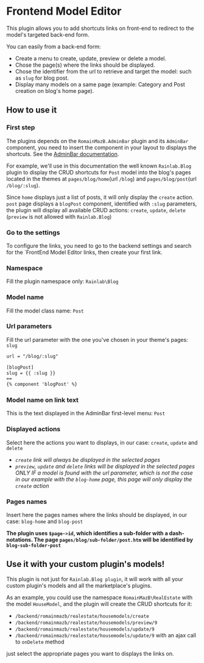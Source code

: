 # Frontend Model Editor
This plugin allows you to add shortcuts links on front-end to redirect to the model's targeted back-end form.

You can easily from a back-end form:
 - Create a menu to create, update, preview or delete a model.
 - Chose the page(s) where the links should be displayed.
 - Chose the identifier from the url to retrieve and target the model: such as `slug` for blog post.
 - Display many models on a same page (example: Category and Post creation on blog's home page).
 
 
## How to use it
### First step
The plugins depends on the `RomainMazB.AdminBar` plugin and its `AdminBar` component, you need to insert the component in your layout to displays the shortcuts. See the [AdminBar documentation](https://github.com/RomainMazB/octobercms-adminbar#add-the-adminbar-component-to-layout).


For example, we'll use in this documentation the well known `Rainlab.Blog` plugin to display the CRUD shortcuts for `Post` model into the blog's pages located in the themes at `pages/blog/home`(url `/blog`) and `pages/blog/post`(url `/blog/:slug`).

Since `home` displays just a list of posts, it will only display the `create` action. `post` page displays a `blogPost` component, identified with `:slug` parameters, the plugin will display all available CRUD actions: `create`, `update`, `delete` (`preview` is not allowed with `Rainlab.Blog`)

### Go to the settings
To configure the links, you need to go to the backend settings and search for the `FrontEnd Model Editor links, then create your first link.

### Namespace
Fill the plugin namespace only: `Rainlab\Blog`

### Model name
Fill the model class name: `Post`

### Url parameters
Fill the url parameter with the one you've chosen in your theme's pages: `slug`
```html
url = "/blog/:slug"

[blogPost]
slug = {{ :slug }}
==
{% component 'blogPost' %}
```

### Model name on link text
This is the text displayed in the AdminBar first-level menu: `Post`

### Displayed actions 
Select here the actions you want to displays, in our case: `create`, `update` and `delete`

 - *`create` link will always be displayed in the selected pages*
 - *`preview`, `update` and `delete` links will be displayed in the selected pages _ONLY IF a model is found with the url parameter_, which is not the case in our example with the `blog-home` page, this page will only display the `create` action*

### Pages names
Insert here the pages names where the links should be displayed, in our case: `blog-home` and `blog-post`

__The plugin uses `$page->id`, which identifies a sub-folder with a dash-notations. The page `pages/blog/sub-folder/post.htm` will be identified by `blog-sub-folder-post`__

## Use it with your custom plugin's models!
This plugin is not just for `Rainlab.Blog plugin`, it will work with all your custom plugin's models and all the marketplace's plugins.

As an example, you could use the namespace `RomainMazB\RealEstate` with the model `HouseModel`, and the plugin will create the CRUD shortcuts for it:

- `/backend/romainmazb/realestate/housemodels/create`
- `/backend/romainmazb/realestate/housemodels/preview/9`
- `/backend/romainmazb/realestate/housemodels/update/9`
- `/backend/romainmazb/realestate/housemodels/update/9` with an ajax call to `onDelete` method

just select the appropriate pages you want to displays the links on.
